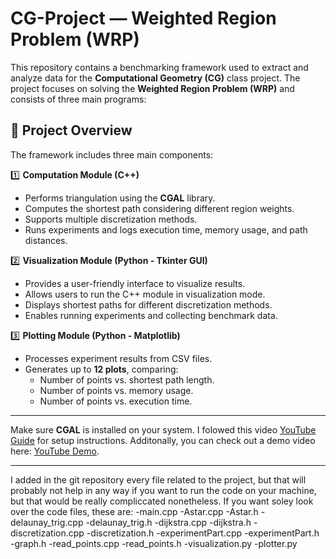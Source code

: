 # CG-Project — Weighted Region Problem (WRP)

This repository contains a benchmarking framework used to extract and analyze data for the **Computational Geometry (CG)** class project. The project focuses on solving the **Weighted Region Problem (WRP)** and consists of three main programs:

## 📌 Project Overview

The framework includes three main components:

1️⃣ **Computation Module (C++)**  
   - Performs triangulation using the **CGAL** library.  
   - Computes the shortest path considering different region weights.  
   - Supports multiple discretization methods.  
   - Runs experiments and logs execution time, memory usage, and path distances.

2️⃣ **Visualization Module (Python - Tkinter GUI)**  
   - Provides a user-friendly interface to visualize results.  
   - Allows users to run the C++ module in visualization mode.  
   - Displays shortest paths for different discretization methods.  
   - Enables running experiments and collecting benchmark data.

3️⃣ **Plotting Module (Python - Matplotlib)**  
   - Processes experiment results from CSV files.  
   - Generates up to **12 plots**, comparing:  
     - Number of points vs. shortest path length.  
     - Number of points vs. memory usage.  
     - Number of points vs. execution time.

---
Make sure **CGAL** is installed on your system. I folowed this video [YouTube Guide](https://www.youtube.com/watch?v=5IMibEt5JpY) for setup instructions.
Additonally, you can check out a demo video here: [YouTube Demo](https://www.youtube.com/watch?v=0peJErZZZTw).

---
I added in the git repository every file related to the project, but that will probably not help in any way if you want to run the code on your machine, but that would be really compliccated nonetheless.
If you want soley look over the code files, these are:
-main.cpp
-Astar.cpp
-Astar.h
-delaunay_trig.cpp
-delaunay_trig.h
-dijkstra.cpp
-dijkstra.h
-discretization.cpp
-discretization.h
-experimentPart.cpp
-experimentPart.h
-graph.h
-read_points.cpp
-read_points.h
-visualization.py
-plotter.py

